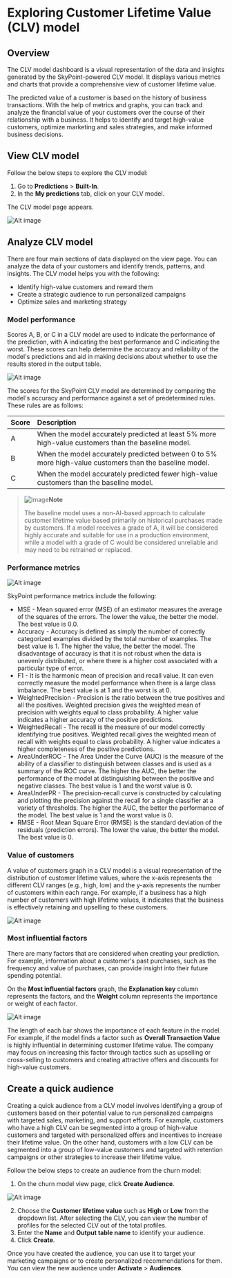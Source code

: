 # Exploring Customer Lifetime Value (CLV) model

## Overview

The CLV model dashboard is a visual representation of the data and insights generated by the SkyPoint-powered CLV model. It displays various metrics and charts that provide a comprehensive view of customer lifetime value. 

The predicted value of a customer is based on the history of business transactions. With the help of metrics and graphs, you can track and analyze the financial value of your customers over the course of their relationship with a business. It helps to identify and target high-value customers, optimize marketing and sales strategies, and make informed business decisions.

## View CLV model

Follow the below steps to explore the CLV model:

1. Go to **Predictions** > **Built-In**.
2. In the **My predictions** tab, click on your CLV model.

The CLV model page appears.

![Alt image](/doc_snippets/CLVmodelViewPage.png)

## Analyze CLV model

There are four main sections of data displayed on the view page. You can analyze the data of your customers and identify trends, patterns, and insights. The CLV model helps you with the following:

- Identify high-value customers and reward them
- Create a strategic audience to run personalized campaigns
- Optimize sales and marketing strategy


### Model performance

Scores A, B, or C in a CLV model are used to indicate the performance of the prediction, with A indicating the best performance and C indicating the worst. These scores can help determine the accuracy and reliability of the model's predictions and aid in making decisions about whether to use the results stored in the output table.

![Alt image](/doc_snippets/CLVModelPerformance.png)

The scores for the SkyPoint CLV model are determined by comparing the model's accuracy and performance against a set of predetermined rules. These rules are as follows:


|Score|Description|
| :- | :- |
|A|When the model accurately predicted at least 5% more high-value customers than the baseline model.|
|B|When the model accurately predicted between 0 to 5% more high-value customers than the baseline model.|
|C|When the model accurately predicted fewer high-value customers than the baseline model.|

> ![image](/doc_snippets/Note_icon.png)**Note**
>
> The baseline model uses a non-AI-based approach to calculate customer lifetime value based primarily on historical purchases made by customers. If a model receives a grade of A, it will be considered highly accurate and suitable for use in a production environment, while a model with a grade of C would be considered unreliable and may need to be retrained or replaced.

### Performance metrics

![Alt image](/doc_snippets/CLVPerformanceMetrics.png)

SkyPoint performance metrics include the following:

- MSE - Mean squared error (MSE) of an estimator measures the average of the squares of the errors. The lower the value, the better the model. The best value is 0.0.
- Accuracy - Accuracy is defined as simply the number of correctly categorized examples divided by the total number of examples. The best value is 1. The higher the value, the better the model. The disadvantage of accuracy is that it is not robust when the data is unevenly distributed, or where there is a higher cost associated with a particular type of error. 
- F1 - It is the harmonic mean of precision and recall value. It can even correctly measure the model performance when there is a large class imbalance. The best value is at 1 and the worst is at 0.
- WeightedPrecision - Precision is the ratio between the true positives and all the positives. Weighted precision gives the weighted mean of precision with weights equal to class probability. A higher value indicates a higher accuracy of the positive predictions.
- WeightedRecall - The recall is the measure of our model correctly identifying true positives. Weighted recall gives the weighted mean of recall with weights equal to class probability. A higher value indicates a higher completeness of the positive predictions.
- AreaUnderROC - The Area Under the Curve (AUC) is the measure of the ability of a classifier to distinguish between classes and is used as a summary of the ROC curve. The higher the AUC, the better the performance of the model at distinguishing between the positive and negative classes. The best value is 1 and the worst value is 0.
- AreaUnderPR - The precision-recall curve is constructed by calculating and plotting the precision against the recall for a single classifier at a variety of thresholds. The higher the AUC, the better the performance of the model. The best value is 1 and the worst value is 0.
- RMSE - Root Mean Square Error (RMSE) is the standard deviation of the residuals (prediction errors). The lower the value, the better the model. The best value is 0.

### Value of customers

A value of customers graph in a CLV model is a visual representation of the distribution of customer lifetime values, where the x-axis represents the different CLV ranges (e.g., high, low) and the y-axis represents the number of customers within each range. For example, if a business has a high number of customers with high lifetime values, it indicates that the business is effectively retaining and upselling to these customers.

![Alt image](/doc_snippets/CLV-ValueOfCustomers.png)

### Most influential factors

There are many factors that are considered when creating your prediction. For example, information about a customer's past purchases, such as the frequency and value of purchases, can provide insight into their future spending potential. 

On the **Most influential factors** graph, the **Explanation key** column represents the factors, and the **Weight** column represents the importance or weight of each factor.

![Alt image](/doc_snippets/CLV-MostInfluentialFactors.png)

The length of each bar shows the importance of each feature in the model. For example, if the model finds a factor such as **Overall Transaction Value** is highly influential in determining customer lifetime value. The company may focus on increasing this factor through tactics such as upselling or cross-selling to customers and creating attractive offers and discounts for high-value customers.

## Create a quick audience

Creating a quick audience from a CLV model involves identifying a group of customers based on their potential value to run personalized campaigns with targeted sales, marketing, and support efforts. For example, customers who have a high CLV can be segmented into a group of high-value customers and targeted with personalized offers and incentives to increase their lifetime value. On the other hand, customers with a low CLV can be segmented into a group of low-value customers and targeted with retention campaigns or other strategies to increase their lifetime value.

Follow the below steps to create an audience from the churn model:

1. On the churn model view page, click **Create Audience**.

![Alt image](/doc_snippets/CLV-QuickAudience.png)

2. Choose the **Customer lifetime value** such as **High** or **Low** from the dropdown list. After selecting the CLV, you can view the number of profiles for the selected CLV out of the total profiles.
3. Enter the **Name** and **Output table name** to identify your audience.
4. Click **Create**.

Once you have created the audience, you can use it to target your marketing campaigns or to create personalized recommendations for them. You can view the new audience under **Activate** > **Audiences**.

